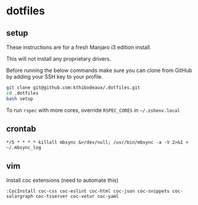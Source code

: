 # dotfiles

## setup

These instructions are for a fresh Manjaro i3 edition install.

This will not install any proprietary drivers.

Before running the below commands make sure you can clone from GitHub by adding your SSH key to your profile.

```bash
git clone git@github.com:kthibodeaux/.dotfiles.git
cd .dotfiles
bash setup
```

To run `rspec` with more cores, override `RSPEC_CORES` in `~/.zshenv.local`

## crontab
```
*/5 * * * * killall mbsync &>/dev/null; /usr/bin/mbsync -a -V 2>&1 > ~/.mbsync_log
```

## vim
Install coc extensions (need to automate this)

```
:CocInstall coc-css coc-eslint coc-html coc-json coc-snippets coc-solargraph coc-tsserver coc-vetur coc-yaml
```
